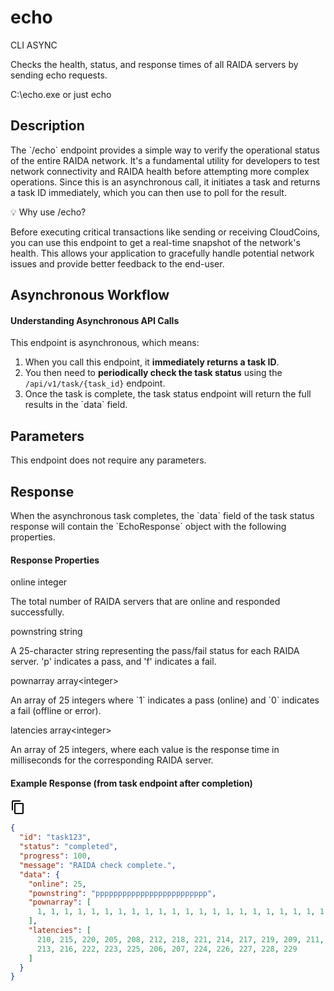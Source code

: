 
# echo

CLI ASYNC

Checks the health, status, and response times of all RAIDA servers by
sending echo requests.

C:\echo.exe or just echo

## Description

The \`/echo\` endpoint provides a simple way to verify the operational
status of the entire RAIDA network. It\'s a fundamental utility for
developers to test network connectivity and RAIDA health before
attempting more complex operations. Since this is an asynchronous call,
it initiates a task and returns a task ID immediately, which you can
then use to poll for the result.


💡 Why use /echo?

Before executing critical transactions like sending or receiving
CloudCoins, you can use this endpoint to get a real-time snapshot of the
network\'s health. This allows your application to gracefully handle
potential network issues and provide better feedback to the end-user.

## Asynchronous Workflow

#### Understanding Asynchronous API Calls

This endpoint is asynchronous, which means:

1.  When you call this endpoint, it **immediately returns a task ID**.
2.  You then need to **periodically check the task status** using the
    `/api/v1/task/{task_id}` endpoint.
3.  Once the task is complete, the task status endpoint will return the
    full results in the \`data\` field.
## Parameters

This endpoint does not require any parameters.

## Response

When the asynchronous task completes, the \`data\` field of the task
status response will contain the \`EchoResponse\` object with the
following properties.


#### Response Properties


online integer


The total number of RAIDA servers that are online and responded
successfully.

pownstring  string

A 25-character string representing the pass/fail status for each RAIDA
server. \'p\' indicates a pass, and \'f\' indicates a fail.

pownarray array\<integer\>

An array of 25 integers where \`1\` indicates a pass (online) and \`0\`
indicates a fail (offline or error).

latencies array\<integer\>

An array of 25 integers, where each value is the response time in
milliseconds for the corresponding RAIDA server.

#### Example Response (from task endpoint after completion)

![](data:image/svg+xml;base64,PHN2ZyB4bWxucz0iaHR0cDovL3d3dy53My5vcmcvMjAwMC9zdmciIGhlaWdodD0iMjQiIHZpZXdib3g9IjAgMCAyNCAyNCIgd2lkdGg9IjI0IiBmaWxsPSJjdXJyZW50Q29sb3IiPjxwYXRoIGQ9Ik0wIDBoMjR2MjRIMHoiIGZpbGw9Im5vbmUiPjwvcGF0aD48cGF0aCBkPSJNMTYgMUg0Yy0xLjEgMC0yIC45LTIgMnYxNGgyVjNoMTJWMXptMyA0SDhjLTEuMSAwLTIgLjktMiAydjE0YzAgMS4xLjkgMiAyIDJoMTFjMS4xIDAgMi0uOSAyLTJWN2MwLTEuMS0uOS0yLTItMnptMCAxNkg4VjdoMTF2MTR6Ij48L3BhdGg+PC9zdmc+)

``` json
{
  "id": "task123",
  "status": "completed",
  "progress": 100,
  "message": "RAIDA check complete.",
  "data": {
    "online": 25,
    "pownstring": "ppppppppppppppppppppppppp",
    "pownarray": [
      1, 1, 1, 1, 1, 1, 1, 1, 1, 1, 1, 1, 1, 1, 1, 1, 1, 1, 1, 1, 1, 1, 1, 1, 1
    ],
    "latencies": [
      210, 215, 220, 205, 208, 212, 218, 221, 214, 217, 219, 209, 211,
      213, 216, 222, 223, 225, 206, 207, 224, 226, 227, 228, 229
    ]
  }
}
```
